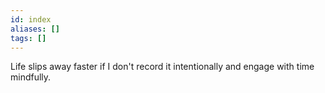 ```yaml
---
id: index
aliases: []
tags: []
---
```


Life slips away faster if I don't record it intentionally and engage with time mindfully.
